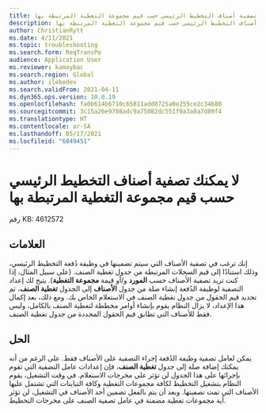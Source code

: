 ```yaml
---
title: لا يمكنك تصفية أصناف التخطيط الرئيسي حسب قيم مجموعة التغطية المرتبطة بها
description: لا يمكنك تصفية أصناف التخطيط الرئيسي حسب قيم مجموعة التغطية المرتبطة بها.
author: ChristianRytt
ms.date: 4/11/2021
ms.topic: troubleshooting
ms.search.form: ReqTransPo
audience: Application User
ms.reviewer: kamaybac
ms.search.region: Global
ms.author: ilebedev
ms.search.validFrom: 2021-04-11
ms.dyn365.ops.version: 10.0.19
ms.openlocfilehash: fa0b614b6710c65811add8725a0e255ce2c34b88
ms.sourcegitcommit: 3c15a26e9708adc9a75082dc551f0a3a0a7d89f4
ms.translationtype: HT
ms.contentlocale: ar-SA
ms.lasthandoff: 05/17/2021
ms.locfileid: "6049451"
---
```

# <a name="you-cant-filter-master-planning-items-by-their-related-coverage-group-values"></a>لا يمكنك تصفية أصناف التخطيط الرئيسي حسب قيم مجموعة التغطية المرتبطة بها

رقم KB: 4612572

## <a name="symptoms"></a>العلامات

إنك ترغب في تصفية الأصناف التي سيتم تضمينها في وظيفة دُفعة التخطيط الرئيسي، وذلك استنادًا إلى قيم السجلات المرتبطة من جدول تغطية الصنف. (على سبيل المثال، إذا كنت تريد تصفية الأصناف حسب **المورد** و/أو قيمة **مجموعة التغطية**). يتيح لك إعداد التصفية لوظيفة الدُفعة إنشاء صلة من جدول **الأصناف** إلى الجدول **تغطية الصنف**، ثم تحديد قيم الحقول من جدول تغطية الصنف في الاستعلام الخاص بك. ومع ذلك، بعد إكمال هذا الإعداد، لا يزال النظام يقوم بإنشاء أوامر مخططة لتغطية الصنف بالكامل، وليس فقط للأصناف التي تطابق قيم الحقول المحددة من جدول تغطية الصنف.

## <a name="resolution"></a>الحل

يمكن لعامل تصفية وظيفة الدُفعة إجراء التصفية على الأصناف فقط. على الرغم من أنه يمكنك إضافة صلة إلى جدول **تغطية الصنف**، فإن إعدادات عامل التصفية التي تقوم بإجرائها على هذا الجدول لن تؤثر على مخرجات الاستعلام. في وقت التشغيل، يقوم النظام بتشغيل التخطيط لكافة مجموعات التغطية وكافة التباينات التي تشتمل عليها الأصناف التي تمت تصفيتها. وبعد أن يتم بالفعل تضمين أحد الأصناف في التشغيل، لن تؤثر أية مجموعات تغطية مضمنة في عامل تصفية الصنف على مخرجات التخطيط.
